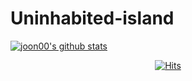 # Uninhabited-island

[![joon00's github stats](https://github-readme-stats.vercel.app/api?username=joon3812)](https://github.com/anuraghazra/github-readme-stats)

  <div align=center>
	
  [![Hits](https://hits.seeyoufarm.com/api/count/incr/badge.svg?url=https%3A%2F%2Fgithub.com%2Fzzsza)](https://hits.seeyoufarm.com) 
	
  </div>
  
  
